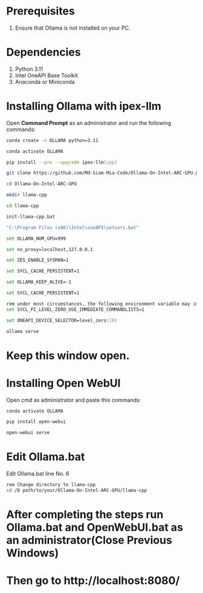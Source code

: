# Prerequisites

1. Ensure that Ollama is not installed on your PC.

# Dependencies

1. Python 3.11
2. Intel OneAPI Base Toolkit
3. Anaconda or Miniconda

# Installing Ollama with ipex-llm

Open **Command Prompt** as an administrator and run the following commands:

```bash
conda create -n OLLAMA python=3.11

conda activate OLLAMA

pip install --pre --upgrade ipex-llm[cpp]

git clone https://github.com/Md-Siam-Mia-Code/Ollama-On-Intel-ARC-GPU.git

cd Ollama-On-Intel-ARC-GPU

mkdir llama-cpp

cd llama-cpp

init-llama-cpp.bat

"C:\Program Files (x86)\Intel\oneAPI\setvars.bat"

set OLLAMA_NUM_GPU=999

set no_proxy=localhost,127.0.0.1

set ZES_ENABLE_SYSMAN=1

set SYCL_CACHE_PERSISTENT=1

set OLLAMA_KEEP_ALIVE=-1

set SYCL_CACHE_PERSISTENT=1

rem under most circumstances, the following environment variable may improve performance, but sometimes this may also cause performance degradation
set SYCL_PI_LEVEL_ZERO_USE_IMMEDIATE_COMMANDLISTS=1

set ONEAPI_DEVICE_SELECTOR=level_zero:[0]

ollama serve

```
# Keep this window open.

 # Installing Open WebUI
 Open cmd as administrator and paste this commands:
```bash
conda activate OLLAMA

pip install open-webui

open-webui serve

```

# Edit Ollama.bat
Edit Ollama.bat line No. 6
```bash
rem Change directory to llama-cpp
cd /D path/to/your/Ollama-On-Intel-ARC-GPU/llama-cpp
```

 # After completing the steps run Ollama.bat and OpenWebUI.bat as an administrator(Close Previous Windows)
 # Then go to http://localhost:8080/
